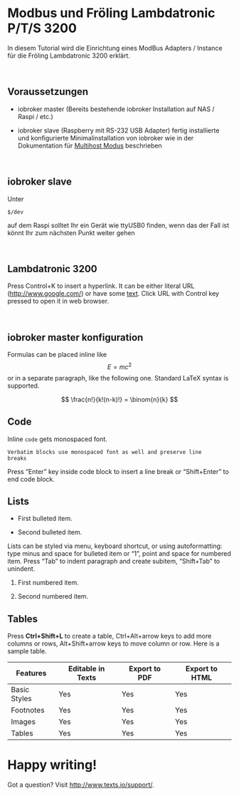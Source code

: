 Modbus und Fröling Lambdatronic P/T/S 3200
==========================================

In diesem Tutorial wird die Einrichtung eines ModBus Adapters / Instance für die
Fröling Lambdatronic 3200 erklärt.

 

Voraussetzungen
---------------

-   iobroker master (Bereits bestehende iobroker Installation auf NAS / Raspi /
    etc.)

-   iobroker slave (Raspberry mit RS-232 USB Adapter) fertig installierte und
    konfigurierte Minimalinstallation von iobroker wie in der Dokumentation für
    [Multihost
    Modus](https://www.iobroker.net/docu/index-24.htm?page_id=3068&lang=de)
    beschrieben

 

iobroker slave
--------------

Unter

~~~~~~~~~~~~~~~~~~~~~~~~~~~~~~~~~~~~~~~~~~~~~~~~~~~~~~~~~~~~~~~~~~~~~~~~~~~~~~~~
$/dev 
~~~~~~~~~~~~~~~~~~~~~~~~~~~~~~~~~~~~~~~~~~~~~~~~~~~~~~~~~~~~~~~~~~~~~~~~~~~~~~~~

auf dem Raspi solltet Ihr ein Gerät wie ttyUSB0 finden, wenn das der Fall ist
könnt Ihr zum nächsten Punkt weiter gehen

 

Lambdatronic 3200 
------------------

Press Control+K to insert a hyperlink. It can be either literal URL
(<http://www.google.com/>) or have some [text](http://www.texts.io/). Click URL
with Control key pressed to open it in web browser.

 

iobroker master konfiguration
-----------------------------

Formulas can be placed inline like $$E=mc^2$$ or in a separate paragraph, like
the following one. Standard LaTeX syntax is supported.

$$
\frac{n!}{k!(n-k)!} = \binom{n}{k}
$$

Code
----

Inline `code` gets monospaced font.

~~~~~~~~~~~~~~~~~~~~~~~~~~~~~~~~~~~~~~~~~~~~~~~~~~~~~~~~~~~~~~~~~~~~~~~~~~~~~~~~
Verbatim blocks use monospaced font as well and preserve line
breaks
~~~~~~~~~~~~~~~~~~~~~~~~~~~~~~~~~~~~~~~~~~~~~~~~~~~~~~~~~~~~~~~~~~~~~~~~~~~~~~~~

Press “Enter” key inside code block to insert a line break or “Shift+Enter” to
end code block.

Lists
-----

-   First bulleted item.

-   Second bulleted item.

Lists can be styled via menu, keyboard shortcut, or using autoformatting: type
minus and space for bulleted item or “1”, point and space for numbered item.
Press “Tab” to indent paragraph and create subitem, “Shift+Tab” to unindent.

1.  First numbered item.

2.  Second numbered item.

Tables
------

Press **Ctrl+Shift+L** to create a table, Ctrl+Alt+arrow keys to add more
columns or rows, Alt+Shift+arrow keys to move column or row. Here is a sample
table.

| **Features** | **Editable in Texts** | **Export to PDF** | **Export to HTML** |
|--------------|-----------------------|-------------------|--------------------|
| Basic Styles | Yes                   | Yes               | Yes                |
| Footnotes    | Yes                   | Yes               | Yes                |
| Images       | Yes                   | Yes               | Yes                |
| Tables       | Yes                   | Yes               | Yes                |

Happy writing!
==============

Got a question? Visit <http://www.texts.io/support/>.
